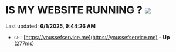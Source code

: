 # IS MY WEBSITE RUNNING ? [![](https://img.shields.io/static/v1?label=Sponsor&message=%E2%9D%A4&logo=GitHub&color=%23fe8e86)](https://github.com/sponsors/Youssef-Lehmam)

Last updated: **6/1/2025, 9:44:26 AM**

- `GET` [https://youssefservice.me](https://youssefservice.me) - **Up** (277ms)
